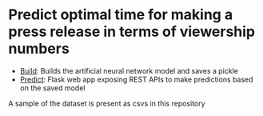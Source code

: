 # Predict optimal time for making a press release in terms of viewership numbers

- [Build](./BuildANN.py): Builds the artificial neural network model and saves a pickle
- [Predict](./predict.py): Flask web app exposing REST APIs to make predictions based on the saved model

A sample of the dataset is present as csvs in this repository
